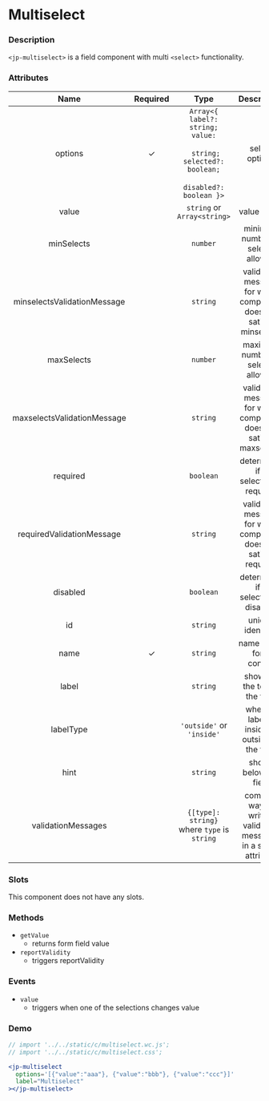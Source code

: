 <!-- import '../../static/c/multiselect.wc.js';
import '../../static/c/multiselect.css'; -->

# Multiselect

### Description

`<jp-multiselect>` is a field component with multi `<select>` functionality.

### Attributes

|          **Name**           | **Required** |                                                  **Type**                                                   |                          **Description**                          |
| :-------------------------: | :----------: | :---------------------------------------------------------------------------------------------------------: | :---------------------------------------------------------------: |
|           options           |      ✓       | `Array<{ label?: string; value:` <br></br> ` string; selected?: boolean;` <br></br> `disabled?: boolean }>` |                          select options                           |
|            value            |              |                                         `string` or `Array<string>`                                         |                           value setter                            |
|         minSelects          |              |                                                  `number`                                                   |                 minimum number of selects allowed                 |
| minselectsValidationMessage |              |                                                  `string`                                                   | validation message for when component does not satisfy minselects |
|         maxSelects          |              |                                                  `number`                                                   |                 maximum number of selects allowed                 |
| maxselectsValidationMessage |              |                                                  `string`                                                   | validation message for when component does not satisfy maxselects |
|          required           |              |                                                  `boolean`                                                  |               determines if a selection is required               |
|  requiredValidationMessage  |              |                                                  `string`                                                   |  validation message for when component does not satisfy required  |
|          disabled           |              |                                                  `boolean`                                                  |               determines if a selection is disabled               |
|             id              |              |                                                  `string`                                                   |                         unique identifier                         |
|            name             |      ✓       |                                                  `string`                                                   |                     name of the form control                      |
|            label            |              |                                                  `string`                                                   |                   shows at the top of the field                   |
|          labelType          |              |                                          `'outside'` or `'inside'`                                          |          whether label is inside or outside of the field          |
|            hint             |              |                                                  `string`                                                   |                       shows below the field                       |
|     validationMessages      |              |                                 `{[type]: string}` where `type` is `string`                                 | compact way of writing validation messages in a single attribute  |

### Slots

This component does not have any slots.

### Methods

- `getValue`
  - returns form field value
- `reportValidity`
  - triggers reportValidity

### Events

- `value`
  - triggers when one of the selections changes value

### Demo

```jsx live
// import '../../static/c/multiselect.wc.js';
// import '../../static/c/multiselect.css';

<jp-multiselect
  options='[{"value":"aaa"}, {"value":"bbb"}, {"value":"ccc"}]'
  label="Multiselect"
></jp-multiselect>
```
